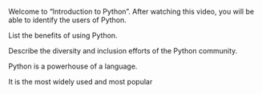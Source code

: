 Welcome to “Introduction to Python”.
After watching this video, you will be able to
identify the users of Python.

List the benefits of using Python.

Describe the diversity and inclusion efforts of the Python community.

Python is a powerhouse of a language.

It is the most widely used and most popular

